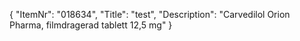 {
  "ItemNr": "018634",
  "Title": "test",
  "Description": "Carvedilol Orion Pharma, filmdragerad tablett 12,5 mg"
}